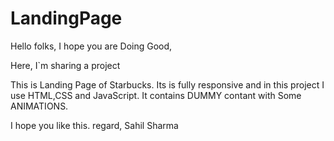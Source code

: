 # LandingPage
Hello folks,
I hope you are Doing Good,

Here, I`m sharing a project

This is Landing Page of Starbucks.
Its is fully responsive and in this project I use HTML,CSS and JavaScript.
It contains DUMMY contant with Some ANIMATIONS.

I hope you like this.
regard,
Sahil Sharma
